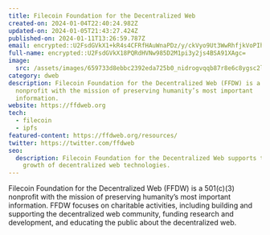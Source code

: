 ```yaml
---
title: Filecoin Foundation for the Decentralized Web
created-on: 2024-01-04T22:40:24.982Z
updated-on: 2024-01-05T21:43:27.424Z
published-on: 2024-01-11T13:26:59.787Z
email: encrypted::U2FsdGVkX1+kR4s4CFRfHAuWnaPDz/y/ckVyo9Ut3WwRhfjkVoPIh7GE/z1xaHun
full-name: encrypted::U2FsdGVkX18PQRdHVNw985D2M1pi3y2js4BSA91XAgc=
image:
  src: /assets/images/659733d8ebbc2392eda725b0_nidrogvqqb87r8e6c8ygsc2llv7o2zu11hlqz-blvti.png
category: dweb
description: Filecoin Foundation for the Decentralized Web (FFDW) is a 501(c)(3)
  nonprofit with the mission of preserving humanity’s most important
  information.
website: https://ffdweb.org
tech:
  - filecoin
  - ipfs
featured-content: https://ffdweb.org/resources/
twitter: https://twitter.com/ffdweb
seo:
  description: Filecoin Foundation for the Decentralized Web supports the
    growth of decentralized web technologies.
---
```


Filecoin Foundation for the Decentralized Web (FFDW) is a 501(c)(3) nonprofit with the mission of preserving humanity’s most important information. FFDW focuses on charitable activities, including building and supporting the decentralized web community, funding research and development, and educating the public about the decentralized web.
